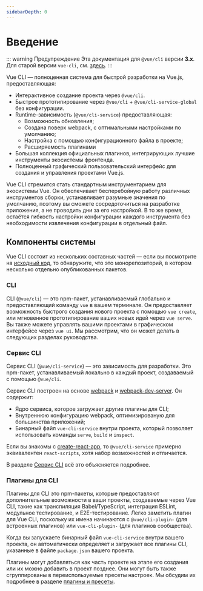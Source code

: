 ```yaml
---
sidebarDepth: 0
---
```


# Введение

<Bit/>

::: warning Предупреждение
Эта документация для `@vue/cli` версии **3.x**. Для старой версии `vue-cli`, см. [здесь](https://github.com/vuejs/vue-cli/tree/v2#vue-cli--).
:::

Vue CLI — полноценная система для быстрой разработки на Vue.js, предоставляющая:

- Интерактивное создание проекта через `@vue/cli`.
- Быстрое прототипирование через `@vue/cli` + `@vue/cli-service-global` без конфигурации.
- Runtime-зависимость (`@vue/cli-service`) предоставляющая:
  - Возможность обновления;
  - Создана поверх webpack, с оптимальными настройками по умолчанию;
  - Настройка с помощью конфигурационного файла в проекте;
  - Расширяемость плагинами
- Большая коллекция официальных плагинов, интегрирующих лучшие инструменты экосистемы фронтенда.
- Полноценный графический пользовательский интерфейс для создания и управления проектами Vue.js.

Vue CLI стремится стать стандартным инструментарием для экосистемы Vue. Он обеспечивает бесперебойную работу различных инструментов сборки, устанавливает разумные значения по умолчанию, поэтому вы сможете сосредоточиться на разработке приложения, а не проводить дни за его настройкой. В то же время, остаётся гибкость настройки конфигурации каждого инструмента без необходимости извлечения конфигурации в отдельный файл.

## Компоненты системы

Vue CLI состоит из нескольких составных частей — если вы посмотрите на [исходный код](https://github.com/vuejs/vue-cli/tree/dev/packages/%40vue), то обнаружите, что это монорепозиторий, в котором несколько отдельно опубликованных пакетов.

### CLI

CLI (`@vue/cli`) — это npm-пакет, устанавливаемый глобально и предоставляющий команду `vue` в вашем терминале. Он предоставляет возможность быстрого создания нового проекта с помощью `vue create`, или мгновенное прототипирование ваших новых идей через `vue serve`. Вы также можете управлять вашими проектами в графическом интерфейсе через `vue ui`. Мы рассмотрим, что он может делать в следующих разделах руководства.

### Сервис CLI

Сервис CLI (`@vue/cli-service`) — это зависимость для разработки. Это npm-пакет, устанавливаемый локально в каждый проект, создаваемый с помощью `@vue/cli`.

Сервис CLI построен на основе [webpack](http://webpack.js.org/) и [webpack-dev-server](https://github.com/webpack/webpack-dev-server). Он содержит:

- Ядро сервиса, которое загружает другие плагины для CLI;
- Внутреннюю конфигурацию webpack, оптимизированую для большинства приложений;
- Бинарный файл `vue-cli-service` внутри проекта, который позволяет использовать команды `serve`, `build` и `inspect`.

Если вы знакомы с [create-react-app](https://github.com/facebookincubator/create-react-app), то `@vue/cli-service` примерно эквивалентен `react-scripts`, хотя набор возможностей и отличается.

В разделе [Сервис CLI](./cli-service.md) всё это объясняется подробнее.

### Плагины для CLI

Плагины для CLI это npm-пакеты, которые предоставляют дополнительные возможности в ваши проекты, создаваемые через Vue CLI, такие как транспиляция Babel/TypeScript, интеграция ESLint, модульное тестирование, и E2E-тестирование. Легко заметить плагин для Vue CLI, поскольку их имена начинаются с `@vue/cli-plugin-` (для встроенных плагинов) или `vue-cli-plugin-` (для плагинов сообщества).

Когда вы запускаете бинарный файл `vue-cli-service` внутри вашего проекта, он автоматически определяет и загружает все плагины CLI, указанные в файле `package.json` вашего проекта.

Плагины могут добавляться как часть проекте на этапе его создания или их можно добавить в проект позднее. Они могут быть также сгруппированы в переиспользуемые пресеты настроек. Мы обсудим их подробнее в разделе [плагины и пресеты](./plugins-and-presets.md).
